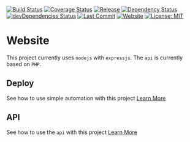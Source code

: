 [![Build Status](https://travis-ci.org/tedaky/website.svg?branch=master)](https://travis-ci.org/tedaky/website)
[![Coverage Status](https://coveralls.io/repos/github/tedaky/website/badge.svg?branch=master)](https://coveralls.io/github/tedaky/website?branch=master)
[![Release](https://img.shields.io/github/release/tedaky/website.svg)](https://github.com/tedaky/website/releases/latest)
[![Dependency Status](https://david-dm.org/tedaky/website.svg)](https://david-dm.org/tedaky/website)
[![devDependencies Status](https://david-dm.org/tedaky/website/dev-status.svg)](https://david-dm.org/tedaky/website?type=dev)
[![Last Commit](https://img.shields.io/github/last-commit/tedaky/website.svg)](https://github.com/tedaky/website/graphs/commit-activity)
[![Website](https://img.shields.io/website-up-down-green-red/https/www.etiedeken.com.svg?label=website)](https://www.etiedeken.com/)
[![License: MIT](https://img.shields.io/badge/License-MIT-green.svg)](LICENSE)

# Website

This project currently uses `nodejs` with `expressjs`. The `api` is currently based on `PHP`.

## Deploy

See how to use simple automation with this project
[Learn More](deploy/README.md)

## API

See how to use the `api` with this project
[Learn More](api/README.md)
